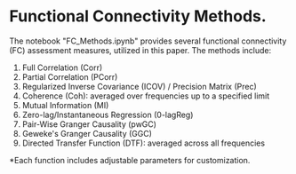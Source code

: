 # Functional Connectivity Methods.

The notebook "FC_Methods.ipynb" provides several functional connectivity (FC) assessment measures, utilized in this paper.
The methods include:
  1. Full Correlation (Corr)
  2. Partial Correlation (PCorr)
  3. Regularized Inverse Covariance (ICOV) / Precision Matrix (Prec)
  4. Coherence (Coh): averaged over frequencies up to a specified limit
  5. Mutual Information (MI)
  6. Zero-lag/Instantaneous Regression (0-lagReg)
  7. Pair-Wise Granger Causality (pwGC)
  8. Geweke's Granger Causality (GGC)
  9. Directed Transfer Function (DTF): averaged across all frequencies

*Each function includes adjustable parameters for customization.
